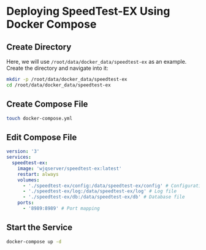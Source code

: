 # Deploying SpeedTest-EX Using Docker Compose

## Create Directory

Here, we will use `/root/data/docker_data/speedtest-ex` as an example. Create the directory and navigate into it:

```bash
mkdir -p /root/data/docker_data/speedtest-ex
cd /root/data/docker_data/speedtest-ex
```

## Create Compose File

```bash
touch docker-compose.yml
```

## Edit Compose File

```yaml
version: '3'
services:
  speedtest-ex:
    image: 'wjqserver/speedtest-ex:latest'
    restart: always
    volumes:
      - './speedtest-ex/config:/data/speedtest-ex/config' # Configuration file
      - './speedtest-ex/log:/data/speedtest-ex/log' # Log file
      - './speedtest-ex/db:/data/speedtest-ex/db' # Database file
    ports:
      - '8989:8989' # Port mapping
```

## Start the Service

```bash
docker-compose up -d
```